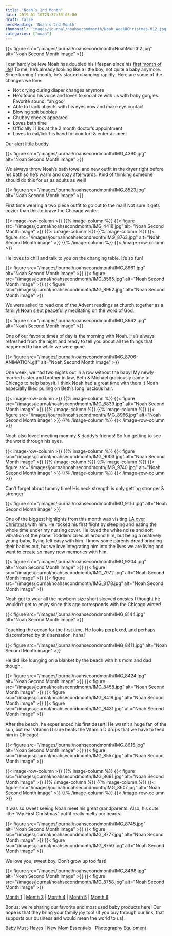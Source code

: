 ```yaml
---
title: "Noah’s 2nd Month"
date: 2019-01-10T23:37:53-05:00
draft: false
heroHeading: 'Noah’s 2nd Month'
thumbnail: 'images/journal/noahsecondmonth/Noah_Week8Christmas-012.jpg'
categories: ["noah"]
---
```


{{< figure src="/images/journal/noahsecondmonth/NoahMonth2.jpg" alt="Noah Second Month image" >}}

I can hardly believe Noah has doubled his lifespan since his [first month of life](https://ivanasteven.com/journal/noah-first-month/)! To me, he’s already looking like a little boy, not quite a baby anymore. Since turning 1 month, he’s started changing rapidly. Here are some of the changes we love:

- Not crying during diaper changes anymore
- He’s found his voice and loves to socialize with us with baby gurgles. Favorite sound: “ah goo” 
- Able to track objects with his eyes now and make eye contact
- Blowing spit bubbles
- Chubby cheeks appeared
- Loves bath time
- Officially 11 lbs at the 2 month doctor’s appointment
- Loves to eat/lick his hand for comfort & entertainment

Our alert little buddy. 

{{< figure src="/images/journal/noahsecondmonth/IMG_4390.jpg" alt="Noah Second Month image" >}}

We always throw Noah’s bath towel and new outfit in the dryer right before his bath so he’s warm and cozy afterwards. Kind of thinking someone should do this for us as adults as well!

{{< figure src="/images/journal/noahsecondmonth/IMG_8523.jpg" alt="Noah Second Month image" >}}

First time wearing a two piece outfit to go out to the mall! Not sure it gets cozier than this to brave the Chicago winter.

{{< image-row-column >}}
{{% image-column %}}
{{< figure src="/images/journal/noahsecondmonth/IMG_4418.jpg" alt="Noah Second Month image" >}}
{{% /image-column %}}
{{% image-column %}}
{{< figure src="/images/journal/noahsecondmonth/IMG_8763.jpg" alt="Noah Second Month image" >}}
{{% /image-column %}}
{{< /image-row-column >}}

He loves to chill and talk to you on the changing table. It’s so fun!

{{< figure src="/images/journal/noahsecondmonth/IMG_8961.jpg" alt="Noah Second Month image" >}}
{{< figure src="/images/journal/noahsecondmonth/IMG_8585.jpg" alt="Noah Second Month image" >}}
{{< figure src="/images/journal/noahsecondmonth/IMG_8962.jpg" alt="Noah Second Month image" >}}

We were asked to read one of the Advent readings at church together as a family! Noah slept peacefully meditating on the word of God. 

{{< figure src="/images/journal/noahsecondmonth/IMG_8662.jpg" alt="Noah Second Month image" >}}

One of our favorite times of day is the morning with Noah. He’s always refreshed from the night and ready to tell you about all the things that happened to him while we were gone. 

{{< figure src="/images/journal/noahsecondmonth/IMG_8706-ANIMATION.gif" alt="Noah Second Month image" >}}

One week, we had two nights out in a row without the baby! My newly married sister and brother in law, Beth & Michael graciously came to Chicago to help babysit. I think Noah had a great time with them ;) Noah especially liked pulling on Beth’s long luscious hair. 

{{< image-row-column >}}
{{% image-column %}}
{{< figure src="/images/journal/noahsecondmonth/IMG_8839.jpg" alt="Noah Second Month image" >}}
{{% /image-column %}}
{{% image-column %}}
{{< figure src="/images/journal/noahsecondmonth/IMG_8966.jpg" alt="Noah Second Month image" >}}
{{% /image-column %}}
{{< /image-row-column >}}

Noah also loved meeting mommy & daddy’s friends! So fun getting to see the world through his eyes.

{{< image-row-column >}}
{{% image-column %}}
{{< figure src="/images/journal/noahsecondmonth/IMG_9003.jpg" alt="Noah Second Month image" >}}
{{% /image-column %}}
{{% image-column %}}
{{< figure src="/images/journal/noahsecondmonth/IMG_9740.jpg" alt="Noah Second Month image" >}}
{{% /image-column %}}
{{< /image-row-column >}}

Can’t forget about tummy time! His neck strength is only getting stronger & stronger!

{{< figure src="/images/journal/noahsecondmonth/IMG_9116.jpg" alt="Noah Second Month image" >}}

One of the biggest highlights from this month was visiting [LA over Christmas](https://ivanasteven.com/travel/christmas-in-la-2018/) with him. He rocked his first flight by sleeping and eating the whole time under my nursing cover. He loved the white noise and soft vibration of the plane. Toddlers cried all around him, but being a relatively young baby, flying felt easy with him. I know some parents dread bringing their babies out, but we love integrating him into the lives we are living and want to create so many new memories with him.

{{< figure src="/images/journal/noahsecondmonth/IMG_9204.jpg" alt="Noah Second Month image" >}}
{{< figure src="/images/journal/noahsecondmonth/IMG_7972.jpg" alt="Noah Second Month image" >}}
{{< figure src="/images/journal/noahsecondmonth/IMG_8178.jpg" alt="Noah Second Month image" >}}

Noah got to wear all the newborn size short sleeved onesies I thought he wouldn’t get to enjoy since this age corresponds with the Chicago winter!

{{< figure src="/images/journal/noahsecondmonth/IMG_8144.jpg" alt="Noah Second Month image" >}}

Touching the ocean for the first time. He looks perplexed, and perhaps discomforted by this sensation, haha!

{{< figure src="/images/journal/noahsecondmonth/IMG_8411.jpg" alt="Noah Second Month image" >}}

He did like lounging on a blanket by the beach with his mom and dad though.

{{< figure src="/images/journal/noahsecondmonth/IMG_8424.jpg" alt="Noah Second Month image" >}}
{{< figure src="/images/journal/noahsecondmonth/IMG_8458.jpg" alt="Noah Second Month image" >}}
{{< figure src="/images/journal/noahsecondmonth/IMG_8418.jpg" alt="Noah Second Month image" >}}
{{< figure src="/images/journal/noahsecondmonth/IMG_8431.jpg" alt="Noah Second Month image" >}}

After the beach, he experienced his first desert! He wasn’t a huge fan of the sun, but real Vitamin D sure beats the Vitamin D drops that we have to feed him in Chicago!

{{< figure src="/images/journal/noahsecondmonth/IMG_8615.jpg" alt="Noah Second Month image" >}}
{{< figure src="/images/journal/noahsecondmonth/IMG_8557.jpg" alt="Noah Second Month image" >}}

{{< image-row-column >}}
{{% image-column %}}
{{< figure src="/images/journal/noahsecondmonth/IMG_8691.jpg" alt="Noah Second Month image" >}}
{{% /image-column %}}
{{% image-column %}}
{{< figure src="/images/journal/noahsecondmonth/IMG_8607.jpg" alt="Noah Second Month image" >}}
{{% /image-column %}}
{{< /image-row-column >}}

It was so sweet seeing Noah meet his great grandparents. Also, his cute little “My First Christmas” outfit really melts our hearts.

{{< figure src="/images/journal/noahsecondmonth/IMG_8745.jpg" alt="Noah Second Month image" >}}
{{< figure src="/images/journal/noahsecondmonth/IMG_8777.jpg" alt="Noah Second Month image" >}}
{{< figure src="/images/journal/noahsecondmonth/IMG_8750.jpg" alt="Noah Second Month image" >}}

We love you, sweet boy. Don’t grow up too fast!

{{< figure src="/images/journal/noahsecondmonth/IMG_8468.jpg" alt="Noah Second Month image" >}}
{{< figure src="/images/journal/noahsecondmonth/IMG_8758.jpg" alt="Noah Second Month image" >}}

[Month 1](https://ivanasteven.com/journal/first-month) | [Month 3](https://ivanasteven.com/journal/third-month) | [Month 4](https://ivanasteven.com/journal/fourth-month) | [Month 5](https://ivanasteven.com/journal/fifth-month) | [Month 6](https://ivanasteven.com/journal/sixth-month)

Bonus: we’re sharing our favorite and most used baby products here! Our hope is that they bring your family joy too! (If you buy through our link, that supports our business and would mean the world to us). 

[Baby Must-Haves](https://kit.com/ivanasteven/our-baby-must-haves) | [New Mom Essentials](https://kit.com/ivanasteven/new-mom-essentials) | [Photography Equipment](https://kit.com/ivanasteven/photography-gear)